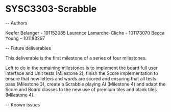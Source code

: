 # SYSC3303-Scrabble

-- Authors

Keefer Belanger - 101152085
Laurence Lamarche-Cliche - 101173070
Becca Young - 101183297

-- Future deliverables

This deliverable is the first milestone of a series of four milestones. 

Left to do in the remaining milestones is to implement the board full user interface and Unit tests (Milestone 2), 
finish the Score implementation to ensure that new letters and words are scored and ensuring that all tests pass (Milestone 3), 
create a Scrabble playing AI (Milestone 4) and adapt the Score and Board classes to the new use of premium tiles 
and blank tiles (Milestone 4). 

-- Known issues 

